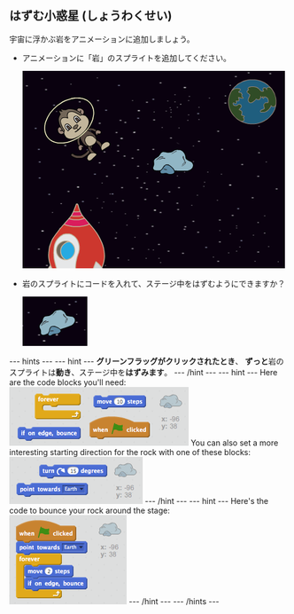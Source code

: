 ## はずむ小惑星 (しょうわくせい)

宇宙に浮かぶ岩をアニメーションに追加しましょう。

+ アニメーションに「岩」のスプライトを追加してください。
    
    ![Adding a rock sprite](images/space-rock-sprite.png)

+ 岩のスプライトにコードを入れて、ステージ中をはずむようにできますか？
    
    ![Testing a bouncing rock](images/space-bounce-test.png)

\--- hints \--- \--- hint \--- **グリーンフラッグがクリックされたとき**、 **ずっと**岩のスプライトは**動き**、ステージ中を**はずみます**。 \--- /hint \--- \--- hint \--- Here are the code blocks you'll need: ![Blocks for a bouncing rock](images/space-bounce-blocks.png) You can also set a more interesting starting direction for the rock with one of these blocks: ![Setting the rock's initial position](images/space-initial-position.png) \--- /hint \--- \--- hint \--- Here's the code to bounce your rock around the stage: ![Code for a bouncing rock](images/space-bounce-code.png) \--- /hint \--- \--- /hints \---